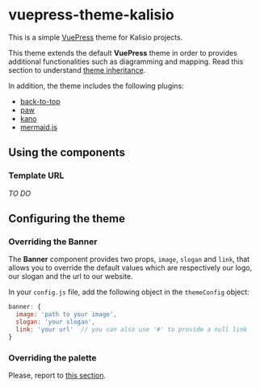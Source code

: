 # vuepress-theme-kalisio

This is a simple [VuePress](https://vuepress.vuejs.org/) theme for Kalisio projects.

This theme extends the default **VuePress** theme in order to provides additional functionalities such as diagramming and mapping. Read this section to understand [theme inheritance](https://vuepress.vuejs.org/theme/inheritance.html#motivation).

In addition, the theme includes the following plugins:
* [back-to-top](https://v1.vuepress.vuejs.org/plugin/official/plugin-back-to-top.html)
* [paw](https://v1.vuepress.vuejs.org/plugin/official/plugin-pwa.html)
* [kano](https://github.com/kalisio/vuepress-plugin-kano)
* [mermaid.js](https://github.com/eFrane/vuepress-plugin-mermaidjs)

## Using the components

### Template URL

_TO DO_

## Configuring the theme

### Overriding the **Banner**

The **Banner** component provides two props, `image`, `slogan` and `link`, that allows you to override the default values which are respectively our logo, our slogan and the url to our website.

In your `config.js` file, add the following object in the `themeConfig` object:

```js
banner: {
  image: 'path to your image',
  slogan: 'your slogan',
  link: 'your url'  // you can also use '#' to provide a null link
}
```

### Overriding the palette

Please, report to [this section](https://vuepress.vuejs.org/config/#palette-styl).



